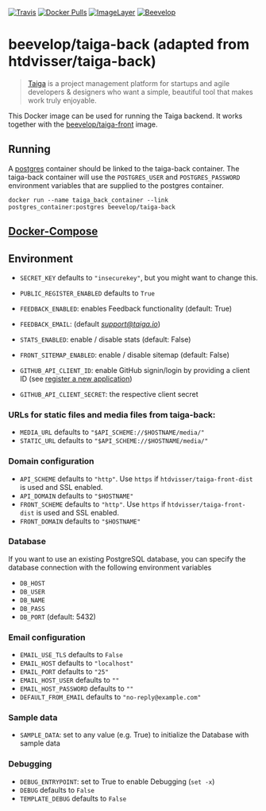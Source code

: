 [![Travis](https://img.shields.io/travis/beevelop/docker-taiga-back.svg?style=flat-square)](https://travis-ci.org/beevelop/docker-taiga-back)
[![Docker Pulls](https://img.shields.io/docker/pulls/beevelop/taiga-back.svg?style=flat-square)](https://links.beevelop.com/d-taiga-back)
[![ImageLayer](https://badge.imagelayers.io/beevelop/taiga-back:latest.svg)](https://imagelayers.io/?images=beevelop/taiga-back:latest)
[![Beevelop](https://links.beevelop.com/honey-badge)](https://beevelop.com)

# beevelop/taiga-back (adapted from htdvisser/taiga-back)
> [Taiga](https://taiga.io/) is a project management platform for startups and agile developers & designers who want a simple, beautiful tool that makes work truly enjoyable.

This Docker image can be used for running the Taiga backend. It works together with the [beevelop/taiga-front](https://registry.hub.docker.com/u/beevelop/taiga-front/) image.

## Running
A [postgres](https://registry.hub.docker.com/_/postgres/) container should be linked to the taiga-back container. The taiga-back container will use the ``POSTGRES_USER`` and ``POSTGRES_PASSWORD`` environment variables that are supplied to the postgres container.

```
docker run --name taiga_back_container --link postgres_container:postgres beevelop/taiga-back
```

## [Docker-Compose](https://gist.github.com/beevelop/1975674c22ce8948c895#file-docker-compose-yml)

## Environment

* ``SECRET_KEY`` defaults to ``"insecurekey"``, but you might want to change this.
* ``PUBLIC_REGISTER_ENABLED`` defaults to ``True``

* `FEEDBACK_ENABLED`: enables Feedback functionality (default: True)
* `FEEDBACK_EMAIL`: (default *support@taiga.io*)

* `STATS_ENABLED`: enable / disable stats (default: False)

* `FRONT_SITEMAP_ENABLED`: enable / disable sitemap (default: False)

* `GITHUB_API_CLIENT_ID`: enable GitHub signin/login by providing a client ID (see [register a new application](https://github.com/settings/applications/new))
* `GITHUB_API_CLIENT_SECRET`: the respective client secret

### URLs for static files and media files from taiga-back:
* ``MEDIA_URL`` defaults to ``"$API_SCHEME://$HOSTNAME/media/"``
* ``STATIC_URL`` defaults to ``"$API_SCHEME://$HOSTNAME/media/"``

### Domain configuration
* ``API_SCHEME`` defaults to ``"http"``. Use ``https`` if ``htdvisser/taiga-front-dist`` is used and SSL enabled.
* ``API_DOMAIN`` defaults to ``"$HOSTNAME"``
* ``FRONT_SCHEME`` defaults to ``"http"``. Use ``https`` if ``htdvisser/taiga-front-dist`` is used and SSL enabled.
* ``FRONT_DOMAIN`` defaults to ``"$HOSTNAME"``

### Database
If you want to use an existing PostgreSQL database, you can specify the database connection with the following environment variables
* ``DB_HOST``
* ``DB_USER``
* ``DB_NAME``
* ``DB_PASS``
* ``DB_PORT`` (default: 5432)

### Email configuration
* ``EMAIL_USE_TLS`` defaults to ``False``
* ``EMAIL_HOST`` defaults to ``"localhost"``
* ``EMAIL_PORT`` defaults to ``"25"``
* ``EMAIL_HOST_USER`` defaults to ``""``
* ``EMAIL_HOST_PASSWORD`` defaults to ``""``
* ``DEFAULT_FROM_EMAIL`` defaults to ``"no-reply@example.com"``

### Sample data
* ``SAMPLE_DATA``: set to any value (e.g. True) to initialize the Database with sample data

### Debugging
* ``DEBUG_ENTRYPOINT``: set to True to enable Debugging (`set -x`)
* ``DEBUG`` defaults to ``False``
* ``TEMPLATE_DEBUG`` defaults to ``False``
